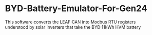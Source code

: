 # BYD-Battery-Emulator-For-Gen24
This software converts the LEAF CAN into Modbus RTU registers understood by solar inverters that take the BYD 11kWh HVM battery
